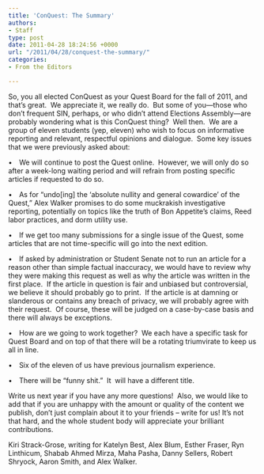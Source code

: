 ```yaml
---
title: 'ConQuest: The Summary'
authors:
- Staff
type: post
date: 2011-04-28 18:24:56 +0000
url: "/2011/04/28/conquest-the-summary/"
categories:
- From the Editors

---
```

So, you all elected ConQuest as your Quest Board for the fall of 2011, and that’s great.  We appreciate it, we really do.  But some of you—those who don’t frequent SIN, perhaps, or who didn’t attend Elections Assembly—are probably wondering what is this ConQuest thing?  Well then.  We are a group of eleven students (yep, eleven) who wish to focus on informative reporting and relevant, respectful opinions and dialogue.  Some key issues that we were previously asked about:

• We will continue to post the Quest online.  However, we will only do so after a week-long waiting period and will refrain from posting specific articles if requested to do so.

• As for “undo[ing] the ‘absolute nullity and general cowardice’ of the Quest,” Alex Walker promises to do some muckrakish investigative reporting, potentially on topics like the truth of Bon Appetite’s claims, Reed labor practices, and dorm utility use.

• If we get too many submissions for a single issue of the Quest, some articles that are not time-specific will go into the next edition.

• If asked by administration or Student Senate not to run an article for a reason other than simple factual inaccuracy, we would have to review why they were making this request as well as why the article was written in the first place.  If the article in question is fair and unbiased but controversial, we believe it should probably go to print.  If the article is at damning or slanderous or contains any breach of privacy, we will probably agree with their request.  Of course, these will be judged on a case-by-case basis and there will always be exceptions.

• How are we going to work together?  We each have a specific task for Quest Board and on top of that there will be a rotating triumvirate to keep us all in line.

• Six of the eleven of us have previous journalism experience.

• There will be “funny shit.”  It  will have a different title.

Write us next year if you have any more questions!  Also, we would like to add that if you are unhappy with the amount or quality of the content we publish, don’t just complain about it to your friends – write for us! It’s not that hard, and the whole student body will appreciate your brilliant contributions.

Kiri Strack-Grose, writing for Katelyn Best, Alex Blum, Esther Fraser, Ryn Linthicum, Shabab Ahmed Mirza, Maha Pasha, Danny Sellers, Robert Shryock, Aaron Smith, and Alex Walker.